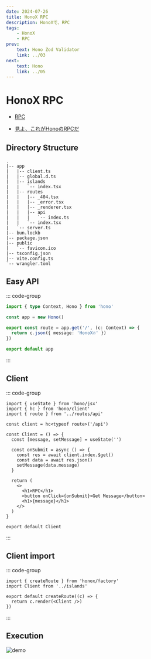 ```yaml
---
date: 2024-07-26
title: HonoX RPC
description: HonoXで、RPC
tags: 
    - HonoX
    - RPC
prev:
    text: Hono Zod Validator
    link: ../03
next:
    text: Hono 
    link: ../05
---
```


# HonoX RPC

* [RPC](https://hono.dev/docs/guides/rpc)

* [見よ、これがHonoのRPCだ](https://zenn.dev/yusukebe/articles/a00721f8b3b92e)

## Directory Structure
```
.
|-- app
|   |-- client.ts
|   |-- global.d.ts
|   |-- islands
|   |   `-- index.tsx
|   |-- routes
|   |   |-- _404.tsx
|   |   |-- _error.tsx
|   |   |-- _renderer.tsx
|   |   |-- api
|   |   |   `-- index.ts
|   |   `-- index.tsx
|   `-- server.ts
|-- bun.lockb
|-- package.json
|-- public
|   `-- favicon.ico
|-- tsconfig.json
|-- vite.config.ts
`-- wrangler.toml
```

## Easy API
::: code-group
```ts [app/api/routes/index.ts]
import { type Context, Hono } from 'hono'

const app = new Hono()

export const route = app.get('/', (c: Context) => {
  return c.json({ message: 'HonoX🔥' })
})

export default app
```
:::

## Client
::: code-group
```tsx [app/islands/index.tsx]
import { useState } from 'hono/jsx'
import { hc } from 'hono/client'
import { route } from '../routes/api'

const client = hc<typeof route>('/api')

const Client = () => {
  const [message, setMessage] = useState('')

  const onSubmit = async () => {
    const res = await client.index.$get()
    const data = await res.json()
    setMessage(data.message)
  }

  return (
    <>
      <h1>RPC</h1>
      <button onClick={onSubmit}>Get Message</button>
      <h1>{message}</h1>
    </>
  )
}

export default Client
```
:::

## Client import
::: code-group
```tsx [app/routes/index.tsx]
import { createRoute } from 'honox/factory'
import Client from '../islands'

export default createRoute((c) => {
  return c.render(<Client />)
})
```
:::

## Execution
![demo](gif/07/01.gif)
